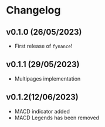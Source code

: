 # Changelog

<!--next-version-placeholder-->

## v0.1.0 (26/05/2023)

- First release of `fynance`!

## v0.1.1 (29/05/2023)

- Multipages implementation

## v0.1.2(12/06/2023)

- MACD indicator added 
- MACD Legends has been removed